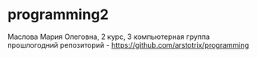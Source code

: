 # programming2
Маслова Мария Олеговна, 2 курс, 3 компьютерная группа
прошлогодний репозиторий - https://github.com/arstotrix/programming
